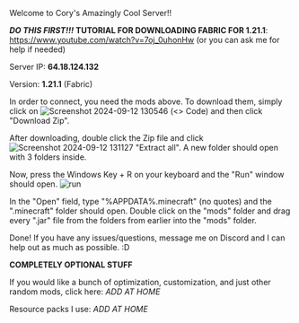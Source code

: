 Welcome to Cory's Amazingly Cool Server!!

***DO THIS FIRST!!!*** **TUTORIAL FOR DOWNLOADING FABRIC FOR 1.21.1**: https://www.youtube.com/watch?v=7oj_0uhonHw    (or you can ask me for help if needed)

Server IP: **64.18.124.132**

Version: **1.21.1** (Fabric)

In order to connect, you need the mods above. To download them, simply click on ![Screenshot 2024-09-12 130546](https://github.com/user-attachments/assets/a04a34e3-c797-4764-af3b-504185eee281) (<> Code) 
and then click "Download Zip".

After downloading, double click the Zip file and click ![Screenshot 2024-09-12 131127](https://github.com/user-attachments/assets/0ae2e130-b4c5-46e0-8f4c-6a9feb3a460d) "Extract all". A new folder should open with 3 folders inside. 

Now, press the Windows Key + R on your keyboard and the "Run" window should open. ![run](https://github.com/user-attachments/assets/1ca1927c-9c17-41d1-8feb-4318b0ec612e)

In the "Open" field, type "%APPDATA%\.minecraft" (no quotes) and the ".minecraft" folder should open. Double click on the "mods" folder and drag every ".jar" file from the folders from earlier into the "mods" folder.

Done!
If you have any issues/questions, message me on Discord and I can help out as much as possible. :D




**COMPLETELY OPTIONAL STUFF**

If you would like a bunch of optimization, customization, and just other random mods, click here:
*ADD AT HOME*

Resource packs I use:
*ADD AT HOME*

